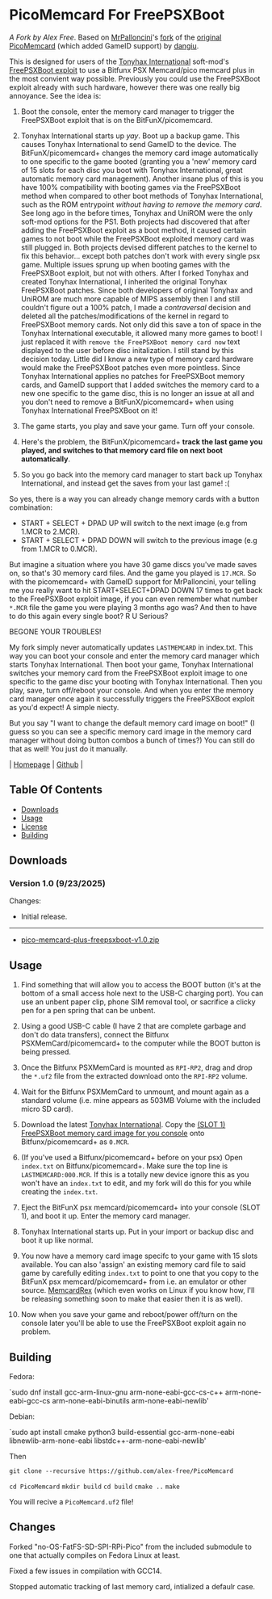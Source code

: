 # PicoMemcard For FreePSXBoot

_A Fork by Alex Free_. Based on [MrPalloncini](https://github.com/MrPalloncini)'s [fork](https://github.com/MrPalloncini/PicoMemcard) of the [original PicoMemcard](https://github.com/dangiu/PicoMemcard) (which added GameID support) by [dangiu](https://github.com/dangiu).

This is designed for users of the [Tonyhax International](https://github.com/alex-free/tonyhax/blob/master/readme.md) soft-mod's [FreePSXBoot exploit](https://github.com/alex-free/tonyhax/blob/master/freepsxboot-exploit.md) to use a Bitfunx PSX Memcard/pico memcard plus in the most convient way possible. Previously you could use the FreePSXBoot exploit already with such hardware, however there was one really big annoyance. See the idea is:

1) Boot the console, enter the memory card manager to trigger the FreePSXBoot exploit that is on the BitFunX/picomemcard.

2) Tonyhax International starts up *yay*. Boot up a backup game. This causes Tonyhax International to send GameID to the device. The BitFunX/picomemcard+ changes the memory card image automatically to one specific to the game booted (granting you a 'new' memory card of 15 slots for each disc you boot with Tonyhax International, great automatic memory card management). Another insane plus of this is you have 100% compatibility with booting games via the FreePSXBoot method when compared to other boot methods of Tonyhax International, such as the ROM entrypoint _without having to remove the memory card_. See long ago in the before times, Tonyhax  and UniROM were the only soft-mod options for the PS1. Both projects had discovered that after adding the FreePSXBoot exploit as a boot method, it caused certain games to not boot while the FreePSXBoot exploited memory card was still plugged in. Both projects devised different patches to the kernel to fix this behavior... except both patches don't work with every single psx game. Multiple issues sprung up when booting games with the FreePSXBoot exploit, but not with others. After I forked Tonyhax and created Tonyhax International, I inherited the original Tonyhax FreePSXBoot patches. Since both developers of original Tonyhax and UniROM are much more capable of MIPS assembly then I and still couldn't figure out a 100% patch, I made a _contraversal_  decision and deleted all the patches/modifications of the kernel in regard to FreePSXBoot memory cards. Not only did this save a ton of space in the Tonyhax International executable, it allowed many more games to boot! I just replaced it with `remove the FreePSXBoot memory card now` text displayed to the user before disc initalization. I still stand by this decision today. Little did I know a new type of memory card hardware would make the FreePSXBoot patches even more pointless. Since Tonyhax International applies no patches for FreePSXBoot memory cards, and GameID support that I added switches the memory card to a new one specific to the game disc, this is no longer an issue at all and you don't need to remove a BitFunX/picomemcard+ when using Tonyhax International FreePSXBoot on it!

3) The game starts, you play and save your game. Turn off your console.

4) Here's the problem, the BitFunX/picomemcard+ **track the last game you played, and switches to that memory card file on next boot automatically**.

5) So you go back into the memory card manager to start back up Tonyhax International, and instead get the saves from your last game! :(

So yes, there is a way you can already change memory cards with a button combination:

* START + SELECT + DPAD UP will switch to the next image (e.g from 1.MCR to 2.MCR).
* START + SELECT + DPAD DOWN will switch to the previous image (e.g from 1.MCR to 0.MCR).

But imagine a situation where you have 30 game discs you've made saves on, so that's 30 memory card files. And the game you played is `17.MCR`. So with the picomemcard+ with GameID support for MrPalloncini, your telling me you really want to hit START+SELECT+DPAD DOWN 17 times to get back to the FreePSXBoot exploit image, if you can even remember what number `*.MCR` file the game you were playing 3 months ago was? And then to have to do this again every single boot? R U Serious?

BEGONE YOUR TROUBLES!

My fork simply never automatically updates `LASTMEMCARD` in index.txt. This way you can boot your console and enter the memory card manager which starts Tonyhax International. Then boot your game, Tonyhax International switches your memory card from the FreePSXBoot exploit image to one specific to the game disc your booting with Tonyhax International. Then you play, save, turn off/reboot your console. And when you enter the memory card manager once again it successfully triggers the FreePSXBoot exploit as you'd expect! A simple niecty.

But you say "I want to change the default memory card image on boot!" (I guess so you can see a specific memory card image in the memory card manager without doing button combos a bunch of times?) You can still do that as well! You just do it manually.

| [Homepage](https://alex-free.github.io/picomemcard) | [Github](https://github.com/alex-free/picomemcard) |

## Table Of Contents

* [Downloads](#downloads)
* [Usage](#usage)
* [License](LICENSE)
* [Building](#building)

## Downloads

### Version 1.0 (9/23/2025)

Changes:

* Initial release.

----------------------------------------------------

* [pico-memcard-plus-freepsxboot-v1.0.zip](https://github.com/alex-free/picomemcard/releases/download/v1.0/pico-memcard-plus-freepsxboot-v1.0.zip)

## Usage

1) Find something that will allow you to access the BOOT button (it's at the bottom of a small access hole next to the USB-C charging port). You can use an unbent paper clip, phone SIM removal tool, or sacrifice a clicky pen for a pen spring that can be unbent.

2) Using a good USB-C cable (I have 2 that are complete garbage and don't do data transfers), connect the Bitfunx PSXMemCard/picomemcard+ to the computer while the BOOT button is being pressed.

3) Once the Bitfunx PSXMemCard is mounted as `RPI-RP2`, drag and drop the `*.uf2` file from the extracted download onto the `RPI-RP2` volume.

4) Wait for the Bitfunx PSXMemCard to unmount, and mount again as a standard volume (i.e. mine appears as 503MB Volume with the included micro SD card).

3) Download the latest [Tonyhax International](https://github.com/alex-free/tonyhax?tab=readme-ov-file#downloads). Copy the [(SLOT 1) FreePSXBoot memory card image for you console](https://github.com/alex-free/tonyhax/blob/master/freepsxboot-exploit.md#installation) onto Bitfunx/picomemcard+ as `0.MCR`.


5) (If you've used a Bitfunx/picomemcard+ before on your psx) Open `index.txt` on Bitfunx/picomemcard+. Make sure the top line is `LASTMEMCARD:000.MCR`. If this is a totally new device ignore this as you won't have an `index.txt` to edit, and my fork will do this for you while creating the `index.txt`.

6) Eject the BitFunX psx memcard/picomemcard+ into your console (SLOT 1), and boot it up. Enter the memory card manager.

7) Tonyhax International starts up. Put in your import or backup disc and boot it up like normal.

8) You now have a memory card image specifc to your game with 15 slots available. You can also 'assign' an existing memory card file to said game by carefully editing `index.txt` to point to one that you copy to the BitFunX psx memcard/picomemcard+ from i.e. an emulator or other source. [MemcardRex](https://github.com/ShendoXT/memcardrex) (which even works on Linux if you know how, I'll be releasing something soon to make that easier then it is as well).

9) Now when you save your game and reboot/power off/turn on the console later you'll be able to use the FreePSXBoot exploit again no problem.

## Building

Fedora:

`sudo dnf install gcc-arm-linux-gnu arm-none-eabi-gcc-cs-c++ arm-none-eabi-gcc-cs arm-none-eabi-binutils arm-none-eabi-newlib'

Debian:

`sudo apt install cmake python3 build-essential gcc-arm-none-eabi libnewlib-arm-none-eabi libstdc++-arm-none-eabi-newlib'

Then

`git clone --recursive https://github.com/alex-free/PicoMemcard`

`cd PicoMemcard`
`mkdir build`
`cd build`
`cmake ..`
`make`

You will recive a `PicoMemcard.uf2` file!

## Changes

Forked "no-OS-FatFS-SD-SPI-RPi-Pico" from the included submodule to one that actually compiles on Fedora Linux at least.

Fixed a few issues in compilation with GCC14.

Stopped automatic tracking of last memory card, intialized a defaulr case.